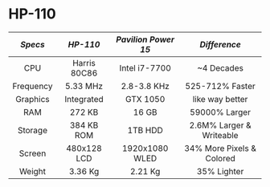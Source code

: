 # HP-110

| *Specs* | *HP-110* | *Pavilion Power 15* | *Difference* |
| :-----: | :------: | :-----------------: | :----------: |
| CPU | Harris 80C86 | Intel i7-7700 | ~4 Decades |
| Frequency | 5.33 MHz | 2.8-3.8 KHz | 525-712% Faster |
| Graphics | Integrated | GTX 1050 | like way better |
| RAM | 272 KB | 16 GB | 59000% Larger |
| Storage | 384 KB ROM | 1TB HDD | 2.6M% Larger & Writeable |
| Screen | 480x128 LCD | 1920x1080 WLED | 34% More Pixels & Colored | 
| Weight | 3.36 Kg | 2.21 Kg | 35% Lighter | 

